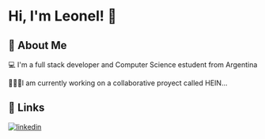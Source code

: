 
# Hi, I'm Leonel! 👋


## 🚀 About Me

💻 I'm a full stack developer and Computer Science estudent from Argentina

🧑🏽‍💻I am currently working on a collaborative proyect called HEIN... 



## 🔗 Links
[![linkedin](https://img.shields.io/badge/linkedin-0A66C2?style=for-the-badge&logo=linkedin&logoColor=white)](https://www.linkedin.com/in/leonelcontreras/)

